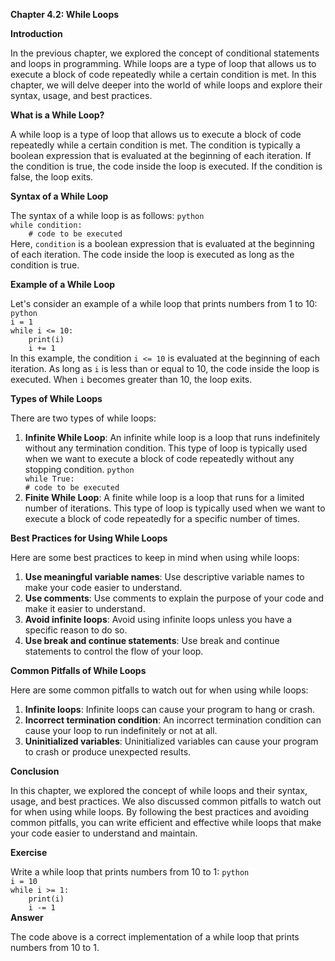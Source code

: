 <p><strong>Chapter 4.2: While Loops</strong></p>

<p><strong>Introduction</strong></p>

<p>In the previous chapter, we explored the concept of conditional statements and loops in programming. While loops are a type of loop that allows us to execute a block of code repeatedly while a certain condition is met. In this chapter, we will delve deeper into the world of while loops and explore their syntax, usage, and best practices.</p>

<p><strong>What is a While Loop?</strong></p>

<p>A while loop is a type of loop that allows us to execute a block of code repeatedly while a certain condition is met. The condition is typically a boolean expression that is evaluated at the beginning of each iteration. If the condition is true, the code inside the loop is executed. If the condition is false, the loop exits.</p>

<p><strong>Syntax of a While Loop</strong></p>

<p>The syntax of a while loop is as follows:
<code>python
while condition:
    # code to be executed
</code>
Here, <code>condition</code> is a boolean expression that is evaluated at the beginning of each iteration. The code inside the loop is executed as long as the condition is true.</p>

<p><strong>Example of a While Loop</strong></p>

<p>Let's consider an example of a while loop that prints numbers from 1 to 10:
<code>python
i = 1
while i &lt;= 10:
    print(i)
    i += 1
</code>
In this example, the condition <code>i &lt;= 10</code> is evaluated at the beginning of each iteration. As long as <code>i</code> is less than or equal to 10, the code inside the loop is executed. When <code>i</code> becomes greater than 10, the loop exits.</p>

<p><strong>Types of While Loops</strong></p>

<p>There are two types of while loops:</p>

<ol>
<li><strong>Infinite While Loop</strong>: An infinite while loop is a loop that runs indefinitely without any termination condition. This type of loop is typically used when we want to execute a block of code repeatedly without any stopping condition.
<code>python
while True:
# code to be executed
</code></li>
<li><strong>Finite While Loop</strong>: A finite while loop is a loop that runs for a limited number of iterations. This type of loop is typically used when we want to execute a block of code repeatedly for a specific number of times.</li>
</ol>

<p><strong>Best Practices for Using While Loops</strong></p>

<p>Here are some best practices to keep in mind when using while loops:</p>

<ol>
<li><strong>Use meaningful variable names</strong>: Use descriptive variable names to make your code easier to understand.</li>
<li><strong>Use comments</strong>: Use comments to explain the purpose of your code and make it easier to understand.</li>
<li><strong>Avoid infinite loops</strong>: Avoid using infinite loops unless you have a specific reason to do so.</li>
<li><strong>Use break and continue statements</strong>: Use break and continue statements to control the flow of your loop.</li>
</ol>

<p><strong>Common Pitfalls of While Loops</strong></p>

<p>Here are some common pitfalls to watch out for when using while loops:</p>

<ol>
<li><strong>Infinite loops</strong>: Infinite loops can cause your program to hang or crash.</li>
<li><strong>Incorrect termination condition</strong>: An incorrect termination condition can cause your loop to run indefinitely or not at all.</li>
<li><strong>Uninitialized variables</strong>: Uninitialized variables can cause your program to crash or produce unexpected results.</li>
</ol>

<p><strong>Conclusion</strong></p>

<p>In this chapter, we explored the concept of while loops and their syntax, usage, and best practices. We also discussed common pitfalls to watch out for when using while loops. By following the best practices and avoiding common pitfalls, you can write efficient and effective while loops that make your code easier to understand and maintain.</p>

<p><strong>Exercise</strong></p>

<p>Write a while loop that prints numbers from 10 to 1:
<code>python
i = 10
while i &gt;= 1:
    print(i)
    i -= 1
</code>
<strong>Answer</strong></p>

<p>The code above is a correct implementation of a while loop that prints numbers from 10 to 1.</p>
